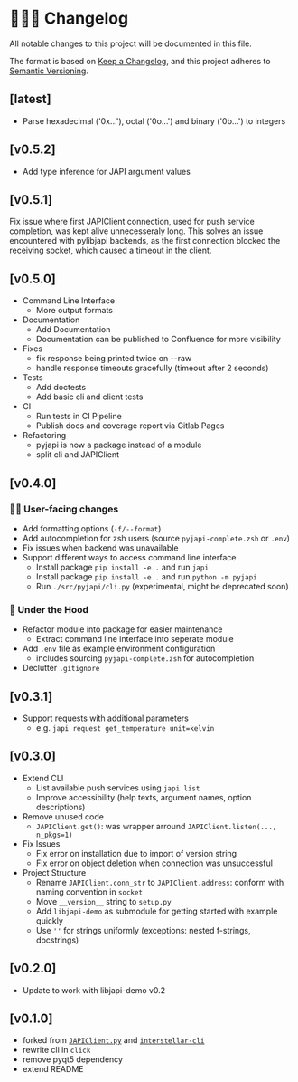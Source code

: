 # 👨🏼‍🚀 Changelog

All notable changes to this project will be documented in this file.

The format is based on [Keep a Changelog](https://keepachangelog.com/en/1.0.0/),
and this project adheres to [Semantic Versioning](https://semver.org/spec/v2.0.0.html).

## [latest]

- Parse hexadecimal ('0x...'), octal ('0o...') and binary ('0b...') to integers

## [v0.5.2]

- Add type inference for JAPI argument values

## [v0.5.1]

Fix issue where first JAPIClient connection, used for push service completion, was kept alive unnecesseraly long. This solves an issue encountered with pylibjapi backends, as the first connection blocked the receiving socket, which caused a timeout in the client.

## [v0.5.0]

- Command Line Interface
    - More output formats
- Documentation
    - Add Documentation
    - Documentation can be published to Confluence for more visibility
- Fixes
    - fix response being printed twice on --raw
    - handle response timeouts gracefully (timeout after 2 seconds)
- Tests
    - Add doctests
    - Add basic cli and client tests
- CI
    - Run tests in CI Pipeline
    - Publish docs and coverage report via Gitlab Pages
- Refactoring
    - pyjapi is now a package instead of a module
    - split cli and JAPIClient

## [v0.4.0]

### 👨‍💻 User-facing changes

- Add formatting options (`-f/--format`)
- Add autocompletion for zsh users (source `pyjapi-complete.zsh` or `.env`)
- Fix issues when backend was unavailable
- Support different ways to access command line interface
    - Install package `pip install -e .` and run `japi`
    - Install package `pip install -e .` and run `python -m pyjapi`
    - Run `./src/pyjapi/cli.py` (experimental, might be deprecated soon)

### 🔩 Under the Hood

- Refactor module into package for easier maintenance
    - Extract command line interface into seperate module
- Add `.env` file as example environment configuration
    - includes sourcing `pyjapi-complete.zsh` for autocompletion
- Declutter `.gitignore`

## [v0.3.1]

- Support requests with additional parameters
    - e.g. `japi request get_temperature unit=kelvin`

## [v0.3.0]

- Extend CLI
    - List available push services using `japi list`
    - Improve accessibility (help texts, argument names, option descriptions)
- Remove unused code
    - `JAPIClient.get()`: was wrapper arround `JAPIClient.listen(..., n_pkgs=1)`
- Fix Issues
    - Fix error on installation due to import of version string
    - Fix error on object deletion when connection was unsuccessful
- Project Structure
    - Rename `JAPIClient.conn_str` to `JAPIClient.address`: conform with naming convention in `socket`
    - Move `__version__` string to `setup.py`
    - Add `libjapi-demo` as submodule for getting started with example quickly
    - Use `''` for strings uniformly (exceptions: nested f-strings, docstrings)

## [v0.2.0]

- Update to work with libjapi-demo v0.2

## [v0.1.0]

- forked from [`JAPIClient.py`](https://git01.iis.fhg.de/abt-hfs/interstellar/gui_adc/blob/dev/gui/JAPIClient.py) and [`interstellar-cli`](https://git01.iis.fhg.de/abt-hfs/interstellar/sw_adc/blob/dev/cli/interstellar-cli)
- rewrite cli in `click`
- remove pyqt5 dependency
- extend README
